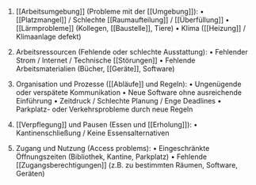 1. [[Arbeitsumgebung]] (Probleme mit der [[Umgebung]]):
	•	[[Platzmangel]] / Schlechte [[Raumaufteilung]] / [[Überfüllung]]
	•	[[Lärmprobleme]] (Kollegen, [[Baustelle]], Tiere)
	•	Klima ([[Heizung]] / Klimaanlage defekt)

2. Arbeitsressourcen (Fehlende oder schlechte Ausstattung):
	•	Fehlender Strom / Internet / Technische [[Störungen]]
	•	Fehlende Arbeitsmaterialien (Bücher, [[Geräte]], Software)

3. Organisation und Prozesse ([[Abläufe]] und Regeln):
	•	Ungenügende oder verspätete Kommunikation
	•	Neue Software ohne ausreichende Einführung
	•	Zeitdruck / Schlechte Planung / Enge Deadlines
	•	Parkplatz- oder Verkehrsprobleme durch neue Regeln

4. [[Verpflegung]] und Pausen (Essen und [[Erholung]]):
	•	Kantinenschließung / Keine Essensalternativen
	
5. Zugang und Nutzung (Access problems):
	•	Eingeschränkte Öffnungszeiten (Bibliothek, Kantine, Parkplatz)
	•	Fehlende [[Zugangsberechtigungen]] (z.B. zu bestimmten Räumen, Software, Geräten)


